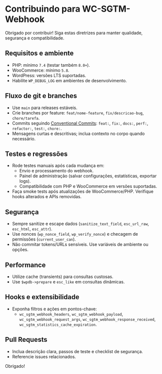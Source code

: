 # Contribuindo para WC-SGTM-Webhook

Obrigado por contribuir! Siga estas diretrizes para manter qualidade, segurança e compatibilidade.

## Requisitos e ambiente
- PHP: mínimo `7.4` (testar também `8.0+`).
- WooCommerce: mínimo `5.8`.
- WordPress: versões LTS suportadas.
- Habilite `WP_DEBUG_LOG` em ambientes de desenvolvimento.

## Fluxo de git e branches
- Use `main` para releases estáveis.
- Crie branches por feature: `feat/nome-feature`, `fix/descricao-bug`, `chore/tarefa`.
- Commits seguindo [Conventional Commits](https://www.conventionalcommits.org/): `feat:`, `fix:`, `docs:`, `perf:`, `refactor:`, `test:`, `chore:`.
- Mensagens curtas e descritivas; inclua contexto no corpo quando necessário.

## Testes e regressões
- Rode testes manuais após cada mudança em:
  - Envio e processamento do webhook.
  - Painel de administração (salvar configurações, estatísticas, exportar logs).
  - Compatibilidade com PHP e WooCommerce em versões suportadas.
- Faça smoke tests após atualizações de WooCommerce/PHP. Verifique hooks alterados e APIs removidas.

## Segurança
- Sempre sanitize e escape dados (`sanitize_text_field`, `esc_url_raw`, `esc_html`, `esc_attr`).
- Use nonces (`wp_nonce_field`, `wp_verify_nonce`) e checagem de permissões (`current_user_can`).
- Não commitar tokens/URLs sensíveis. Use variáveis de ambiente ou opções.

## Performance
- Utilize cache (transients) para consultas custosas.
- Use `$wpdb->prepare` e `esc_like` em consultas dinâmicas.

## Hooks e extensibilidade
- Exponha filtros e ações em pontos-chave:
  - `wc_sgtm_webhook_headers`, `wc_sgtm_webhook_payload`, `wc_sgtm_webhook_request_args`, `wc_sgtm_webhook_response_received`, `wc_sgtm_statistics_cache_expiration`.

## Pull Requests
- Inclua descrição clara, passos de teste e checklist de segurança.
- Referencie issues relacionados.

Obrigado!